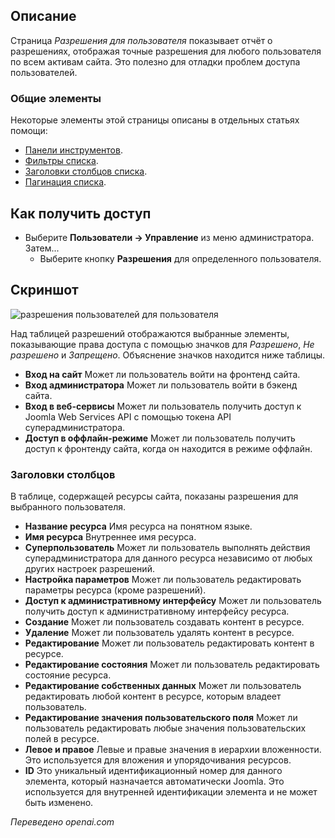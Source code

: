 <!-- Filename: Help4.x:Permissions_for_User / Display title: Разрешения для пользователя  -->

## Описание

Страница *Разрешения для пользователя* показывает отчёт о разрешениях, отображая точные разрешения для любого пользователя по всем активам сайта. Это полезно для отладки проблем доступа пользователей.

### Общие элементы

Некоторые элементы этой страницы описаны в отдельных статьях помощи:

* [Панели инструментов](jdocmanual?article=help/common-elements/toolbars).
* [Фильтры списка](jdocmanual?article=help/common-elements/list-filters).
* [Заголовки столбцов списка](jdocmanual?article=help/common-elements/list-column-headers).
* [Пагинация списка](jdocmanual?article=help/common-elements/list-pagination).

## Как получить доступ

- Выберите **Пользователи → Управление** из меню администратора. Затем...
  - Выберите кнопку **Разрешения** для определенного пользователя.

## Скриншот

![разрешения пользователей для пользователя](../../../ru/images/users/users-permissions-for-user.png)

Над таблицей разрешений отображаются выбранные элементы, показывающие права доступа
с помощью значков для *Разрешено*, *Не разрешено* и *Запрещено*. Объяснение значков находится ниже
таблицы.

- **Вход на сайт** Может ли пользователь войти на фронтенд сайта.
- **Вход администратора** Может ли пользователь войти в бэкенд сайта.
- **Вход в веб-сервисы** Может ли пользователь получить доступ к Joomla Web Services
  API с помощью токена API суперадминистратора.
- **Доступ в оффлайн-режиме** Может ли пользователь получить доступ к фронтенду сайта, когда он
  находится в режиме оффлайн.

### Заголовки столбцов

В таблице, содержащей ресурсы сайта, показаны разрешения для выбранного пользователя.

- **Название ресурса** Имя ресурса на понятном языке.
- **Имя ресурса** Внутреннее имя ресурса.
- **Суперпользователь** Может ли пользователь выполнять действия суперадминистратора для данного ресурса
  независимо от любых других настроек разрешений.
- **Настройка параметров** Может ли пользователь редактировать параметры ресурса (кроме разрешений).
- **Доступ к административному интерфейсу** Может ли пользователь получить доступ к административному
  интерфейсу ресурса.
- **Создание** Может ли пользователь создавать контент в ресурсе.
- **Удаление** Может ли пользователь удалять контент в ресурсе.
- **Редактирование** Может ли пользователь редактировать контент в ресурсе.
- **Редактирование состояния** Может ли пользователь редактировать состояние ресурса.
- **Редактирование собственных данных** Может ли пользователь редактировать любой контент в ресурсе, которым владеет пользователь.
- **Редактирование значения пользовательского поля** Может ли пользователь редактировать любые
  значения пользовательских полей в ресурсе.
- **Левое и правое** Левые и правые значения в иерархии вложенности. Это используется
  для вложения и упорядочивания ресурсов.
- **ID** Это уникальный идентификационный номер для данного элемента, который назначается
  автоматически Joomla. Это используется для внутренней идентификации элемента
  и не может быть изменено.

*Переведено openai.com*
```

